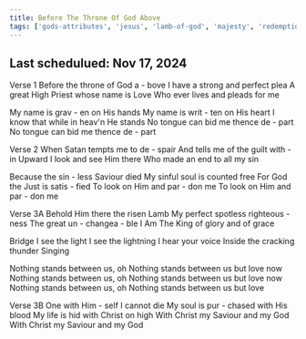 ```yaml
---
title: Before The Throne Of God Above
tags: ['gods-attributes', 'jesus', 'lamb-of-god', 'majesty', 'redemption', 'savior', 'worship']
---
```


## Last schedulued: Nov 17, 2024          

Verse 1
Before the throne of God a - bove
I have a strong and perfect plea
A great High Priest whose name is Love
Who ever lives and pleads for me

My name is grav - en on His hands
My name is writ - ten on His heart
I know that while in heav'n He stands
No tongue can bid me thence de - part
No tongue can bid me thence de - part

Verse 2
When Satan tempts me to de - spair
And tells me of the guilt with - in
Upward I look and see Him there
Who made an end to all my sin

Because the sin - less Saviour died
My sinful soul is counted free
For God the Just is satis - fied
To look on Him and par - don me
To look on Him and par - don me


Verse 3A
Behold Him there the risen Lamb
My perfect spotless righteous - ness
The great un - changea - ble I Am
The King of glory and of grace

Bridge
I see the light
I see the lightning
I hear your voice
Inside the cracking thunder
Singing

Nothing stands between us, oh
Nothing stands between us but love now
Nothing stands between us, oh
Nothing stands between us but love now
Nothing stands between us, oh
Nothing stands between us but love

Verse 3B
One with Him - self I cannot die
My soul is pur - chased with His blood
My life is hid with Christ on high
With Christ my Saviour and my God
With Christ my Saviour and my God

